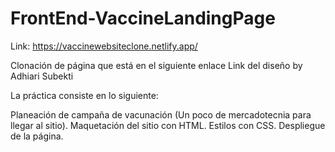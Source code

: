 # FrontEnd-VaccineLandingPage
Link: https://vaccinewebsiteclone.netlify.app/


Clonación de página que está en el siguiente enlace Link del diseño by Adhiari Subekti

La práctica consiste en lo siguiente:

Planeación de campaña de vacunación (Un poco de mercadotecnia para llegar al sitio).
Maquetación del sitio con HTML.
Estilos con CSS.
Despliegue de la página.
